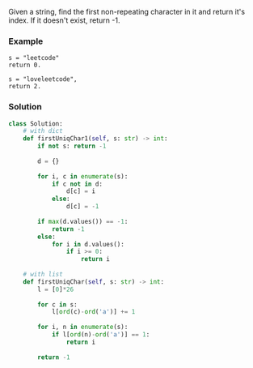 Given a string, find the first non-repeating character in it and return it's index. If it doesn't exist, return -1.

### Example
```
s = "leetcode"
return 0.

s = "loveleetcode",
return 2.
```
### Solution

```python
class Solution:
    # with dict
    def firstUniqChar1(self, s: str) -> int:
        if not s: return -1
        
        d = {}
        
        for i, c in enumerate(s):
            if c not in d:
                d[c] = i
            else:
                d[c] = -1
        
        if max(d.values()) == -1:
            return -1
        else:
            for i in d.values():
                if i >= 0:
                    return i
                
    # with list
    def firstUniqChar(self, s: str) -> int:
        l = [0]*26
        
        for c in s:
            l[ord(c)-ord('a')] += 1
        
        for i, n in enumerate(s):
            if l[ord(n)-ord('a')] == 1:
                return i
        
        return -1
        
```